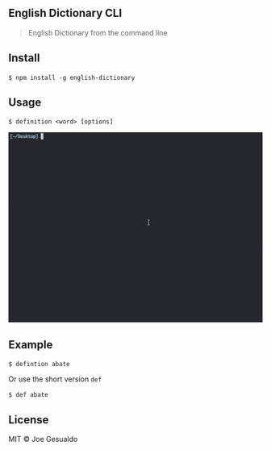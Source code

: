 ##  English Dictionary CLI
> English Dictionary from the command line 

## Install
```
$ npm install -g english-dictionary 
```

## Usage
```
$ definition <word> [options]
```
![dictionary cli demo](dictionary-cli-demo.gif)

## Example
```
$ defintion abate
```
Or use the short version `def`
```
$ def abate
```

## License
MIT © Joe Gesualdo
